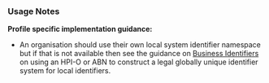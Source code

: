 ### Usage Notes

**Profile specific implementation guidance:**
- An organisation should use their own local system identifier namespace but if that is not available then see the guidance on [Business Identifiers](generalguidance.html#business-identifiers) on using an HPI-O or ABN to construct a legal globally unique identifier system for local identifiers. 
